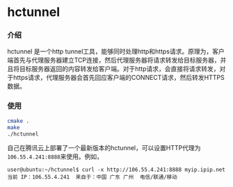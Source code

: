 # hctunnel



### 介绍



hctunnel 是一个http tunnel工具，能够同时处理http和https请求。原理为，客户端首先与代理服务器建立TCP连接，然后代理服务器将请求转发给目标服务器，并且将目标服务器返回的内容转发给客户端。对于http请求，会直接将请求转发，对于https请求，代理服务器会首先回应客户端的CONNECT请求，然后转发HTTPS数据。





### 使用



```bash
cmake .
make
./hctunnel
```



自己在腾讯云上部署了一个最新版本的hctunnel，可以设置HTTP代理为`106.55.4.241:8888`来使用。例如，



```
user@ubuntu:~/hctunnel$ curl -x http://106.55.4.241:8888 myip.ipip.net
当前 IP：106.55.4.241  来自于：中国 广东 广州  电信/联通/移动
```

